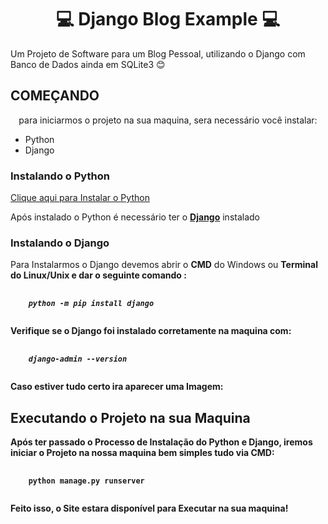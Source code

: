 <h1 align="center"> 💻 Django Blog Example 💻</h1>
Um Projeto de Software para um Blog Pessoal, utilizando o Django com Banco de Dados ainda em SQLite3 😊

<h2>COMEÇANDO</h2>
<p align="center"> para iniciarmos o projeto na sua maquina, sera necessário você instalar: </p>
<ul>
  <li>Python</li>
  <li>Django</li>
</ul>
<h3> Instalando o Python </h3>
<p><a href="https://www.python.org/downloads/" target="_blank"> Clique aqui para Instalar o Python</a></p>
<p> Após instalado o Python é necessário ter o <a href="https://docs.djangoproject.com/en/3.2/" target="_blank"><b>Django</b></a> instalado </p>

<h3> Instalando o Django </h3>
<p> Para Instalarmos o Django devemos abrir o <b>CMD</b> do Windows ou <b> Terminal do Linux/Unix e dar o seguinte comando :
<pre>
  <code>
    <i>python -m pip install django</i>
  </code>
</pre>
<p> Verifique se o Django foi instalado corretamente na maquina com: </p>
<pre>
  <code>
    <i>django-admin --version </i>
  </code>
</pre>
<p> Caso estiver tudo certo ira aparecer uma Imagem: </p>
<h2> Executando o Projeto na sua Maquina </h2>
<p> Após ter passado o Processo de Instalação do Python e Django, iremos iniciar o Projeto na nossa maquina bem simples <b> tudo via CMD: </b></p>
<pre>
  <code>
    python manage.py runserver
  </code>
</pre>
  <p> Feito isso, o Site estara disponível para Executar na sua maquina! </p>
